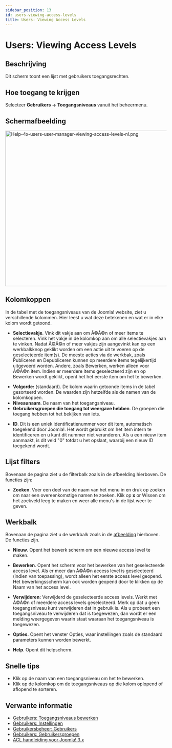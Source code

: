 ```yaml
---
sidebar_position: 13
id: users-viewing-access-levels
title: Users: Viewing Access Levels
---
```

# Users: Viewing Access Levels
## Beschrijving

Dit scherm toont een lijst met gebruikers toegangsrechten.

## Hoe toegang te krijgen

Selecteer **Gebruikers **→** Toegangsniveaus** vanuit het beheermenu.

## Schermafbeelding

<img
src="https://docs.joomla.org/images/thumb/d/d8/Help-4x-users-user-manager-viewing-access-levels-nl.png/800px-Help-4x-users-user-manager-viewing-access-levels-nl.png"
decoding="async"
srcset="https://docs.joomla.org/images/d/d8/Help-4x-users-user-manager-viewing-access-levels-nl.png 1.5x"
data-file-width="841" data-file-height="509" width="800" height="484"
alt="Help-4x-users-user-manager-viewing-access-levels-nl.png" />

## Kolomkoppen

In de tabel met de toegangsniveaus van de Joomla! website, ziet u
verschillende kolommen. Hier leest u wat deze betekenen en wat er in
elke kolom wordt getoond.

- **Selectievakje**. Vink dit vakje aan om Ã©Ã©n of meer items te
  selecteren. Vink het vakje in de kolomkop aan om alle selectievakjes
  aan te vinken. Nadat Ã©Ã©n of meer vakjes zijn aangevinkt kan op een
  werkbalkknop geklikt worden om een actie uit te voeren op de
  geselecteerde item(s). De meeste acties via de werkbak, zoals
  Publiceren en Depubliceren kunnen op meerdere items tegelijkertijd
  uitgevoerd worden. Andere, zoals Bewerken, werken alleen voor Ã©Ã©n
  item. Indien er meerdere items geselecteerd zijn en op Bewerken wordt
  geklikt, opent het het eerste item om het te bewerken.

<!-- -->

- **Volgorde:** (standaard). De kolom waarin getoonde items in de tabel
  gesorteerd worden. De waarden zijn hetzelfde als de namen van de
  kolomkoppen.
- **Niveaunaam**. De naam van het toegangsniveau.
- **Gebruikersgroepen die toegang tot weergave hebben**. De groepen die
  toegang hebben tot het bekijken van iets.

<!-- -->

- **ID**. Dit is een uniek identificatienummer voor dit item,
  automatisch toegekend door Joomla!. Het wordt gebruikt om het item
  intern te identificeren en u kunt dit nummer niet veranderen. Als u
  een nieuw item aanmaakt, is dit veld "0" totdat u het opslaat, waarbij
  een nieuw ID toegekend wordt.

## Lijst filters

Bovenaan de pagina ziet u de filterbalk zoals in de afbeelding
hierboven. De functies zijn:

- **Zoeken**. Voer een deel van de naam van het menu in en druk op
  zoeken om naar een overeenkomstige namen te zoeken. Klik op **x** or
  Wissen om het zoekveld leeg te maken en weer alle menu's in de lijst
  weer te geven.

## Werkbalk

Bovenaan de pagina ziet u de werkbalk zoals in de
[afbeelding](#Schermafbeelding) hierboven. De functies zijn.

- **Nieuw**. Opent het bewerk scherm om een nieuwe access level te
  maken.

<!-- -->

- **Bewerken**. Opent het scherm voor het bewerken van het geselecteerde
  access level. Als er meer dan Ã©Ã©n access level is geselecteerd
  (indien van toepassing), wordt alleen het eerste access level geopend.
  Het bewerkingsscherm kan ook worden geopend door te klikken op de Naam
  van het access level.

<!-- -->

- **Verwijderen:** Verwijderd de geselecteerde access levels. Werkt met
  Ã©Ã©n of meerdere access levels geselecteerd. Merk op dat u geen
  toegangsniveau kunt verwijderen dat in gebruik is. Als u probeert een
  toegangsniveau te verwijderen dat is toegewezen, dan wordt er een
  melding weergegeven waarin staat waaraan het toegangsniveau is
  toegewezen.

<!-- -->

- **Opties.** Opent het venster Opties, waar instellingen zoals de
  standaard parameters kunnen worden bewerkt.

<!-- -->

- **Help**. Opent dit helpscherm.

## Snelle tips

- Klik op de naam van een toegangsniveau om het te bewerken.
- Klik op de kolomkop om de toegangsniveaus op die kolom oplopend of
  aflopend te sorteren.

## Verwante informatie

- [Gebruikers: Toegangsniveaus
  bewerken](https://docs.joomla.org/Help4.x:Users:_Edit_Viewing_Access_Level/nl "Help4.x:Users: Edit Viewing Access Level/nl")
- [Gebruikers:
  Instellingen](https://docs.joomla.org/Help4.x:Users:_Options/nl "Help4.x:Users: Options/nl")
- [Gebruikersbeheer:
  Gebruikers](https://docs.joomla.org/Help4.x:Users/nl "Help4.x:Users/nl")
- [Gebruikers:
  Gebruikersgroepen](https://docs.joomla.org/Help4.x:Users:_Groups/nl "Help4.x:Users: Groups/nl")
- [ACL handleiding voor Joomla!
  3.x](https://docs.joomla.org/J3.x:Access_Control_List_Tutorial/nl "J3.x:Access Control List Tutorial/nl")
